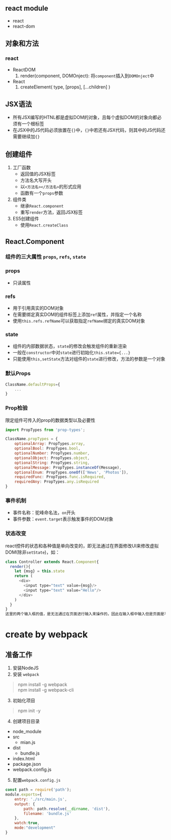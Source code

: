 ## react module
* react
* react-dom

## 对象和方法
### react
* ReactDOM
    1. render(component, DOMOnject): 将`component`插入到`DOMOnject`中
* React
    1. createElement(
          type,
          [props],
          [...children]
        )

## JSX语法
* 所有JSX编写的HTNL都是虚拟DOM的对象，且每个虚拟DOM的对象向都必须有一个根标签
* 在JSX中的JS代码必须放置在`{}`中，`{}`中若还有JSX代码，则其中的JS代码还需要继续加`{}`

## 创建组件
1. 工厂函数
    * 返回值的JSX标签
    * 方法名大写开头
    * 以`<方法名></方法名>`的形式应用
    * 函数有一个`props`参数
2. 组件类
    * 继承`React.component`
    * 重写`render`方法，返回JSX标签
3. ES5创建组件
    * 使用`React.createClass`

## React.Component
### 组件的三大属性 `props`, `refs`, `state`
### props
* 只读属性

### refs
* 用于引用真实的DOM对象
* 在需要绑定真实DOM的组件标签上添加`ref`属性，并指定一个名称
* 使用`this.refs.refName`可以获取指定`refName`绑定的真实DOM对象

### state
* 组件的内部数据状态，`state`的修改会触发组件的重新渲染
* 一般在`constructor`中对`state`进行初始化`this.state={...}`
* 只能使用`this,setState`方法对组件的`state`进行修改，方法的参数是一个对象
### 默认Props
```javascript
ClassName.defaultProps={
    ...
}
```

### Prop检验
限定组件可传入的prop的数据类型以及必要性
```javascript
import PropTypes from 'prop-types';

ClassName.propTypes = {
    optionalArray: PropTypes.array,
    optionalBool: PropTypes.bool,
    optionalNumber: PropTypes.number,
    optionalObject: PropTypes.object,
    optionalString: PropTypes.string,
    optionalMessage: PropTypes.instanceOf(Message),
    optionalEnum: PropTypes.oneOf(['News', 'Photos']),
    requiredFunc: PropTypes.func.isRequired,
    requiredAny: PropTypes.any.isRequired
}
```

### 事件机制
* 事件名称：驼峰命名法，`on`开头
* 事件参数：`event.target`表示触发事件的DOM对象

### 状态改变
react控件的状态和各种值是单向改变的，即无法通过在界面修改UI来修改虚拟DOM(除非`setState`)，如：
```javascript
class Controller extends React.Component{
  render(){
    let {msg} = this.state
    return (
      <div>
        <input type="text" value={msg}/>
        <input type="text" value="Hello"/>
      </div>
    )
  }
}
这里的两个输入框的值，是无法通过在页面进行输入来操作的，因此在输入框中输入但是页面是不会变化的，因为没有引起虚拟DOM的改变，因而页面不会自动渲染
```

# create by webpack
## 准备工作
1. 安装NodeJS
2. 安装 `webpack`
> npm install -g webpack  
npm install -g webpack-cli

3. 初始化项目
> npm init -y

4. 创建项目目录
* node_module
* src
    * mian.js
* dist
    * bundle.js
* index.html
* package.json
* webpack.config.js

5. 配置`webpack.config.js`
```javascript
const path = require('path');
module.exports={
    entry: './src/main.js',
    output: {
        path: path.resolve(__dirname, 'dist'),
        filename: 'bundle.js'
    },
    watch:true,
    mode:"development"
}
```
